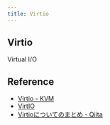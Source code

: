 ```yaml
---
title: Virtio
---
```


## Virtio
Virtual I/O


## Reference
* [Virtio - KVM](https://www.linux-kvm.org/page/Virtio)
* [VirtIO](https://www.cs.cmu.edu/~412/lectures/Virtio_2015-10-14.pdf)
* [Virtioについてのまとめ - Qiita](https://qiita.com/nyamage/items/34ab6d56967c74326f99)
